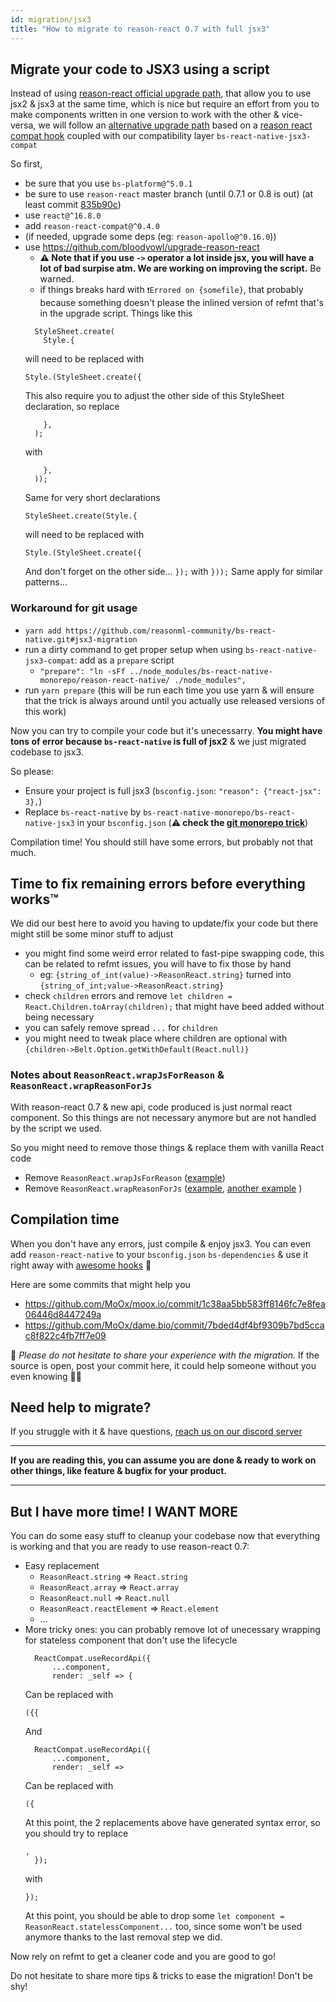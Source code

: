 ```yaml
---
id: migration/jsx3
title: "How to migrate to reason-react 0.7 with full jsx3"
---
```


## Migrate your code to JSX3 using a script

Instead of using
[reason-react official upgrade path](https://reasonml.github.io/reason-react/docs/en/jsx.html#migrating-from-version-2-to-version-3),
that allow you to use jsx2 & jsx3 at the same time, which is nice but require an
effort from you to make components written in one version to work with the other
& vice-versa, we will follow an
[alternative upgrade path](https://bloodyowl.github.io/blog/2019-04-19-an-alternative-migration-path-for-reason-react/)
based on a
[reason react compat hook](https://github.com/bloodyowl/reason-react-compat)
coupled with our compatibility layer `bs-react-native-jsx3-compat`

So first,

- be sure that you use `bs-platform@^5.0.1`
- be sure to use `reason-react` master branch (until 0.7.1 or 0.8 is out) (at
  least commit
  [835b90c](https://github.com/reasonml/reason-react/commit/835b90c1c73827632a9819a353a404380724b1d2))
- use `react@^16.8.0`
- add `reason-react-compat@^0.4.0`
- (if needed, upgrade some deps (eg: `reason-apollo@^0.16.0`))
- use https://github.com/bloodyowl/upgrade-reason-react
  - **⚠ Note that if you use `->` operator a lot inside jsx, you will have a lot
    of bad surpise atm. We are working on improving the script.** Be warned.
  - if things breaks hard with `❗️️Errored on {somefile}`, that probably
    because something doesn't please the inlined version of refmt that's in the
    upgrade script. Things like this
  ```reason
    StyleSheet.create(
      Style.{
  ```
  will need to be replaced with
  ```reason
  Style.(StyleSheet.create({
  ```
  This also require you to adjust the other side of this StyleSheet declaration,
  so replace
  ```reason
      },
    );
  ```
  with
  ```reason
      },
    ));
  ```
  Same for very short declarations
  ```reason
  StyleSheet.create(Style.{
  ```
  will need to be replaced with
  ```reason
  Style.(StyleSheet.create({
  ```
  And don't forget on the other side... `});` with `}));` Same apply for similar
  patterns...

### Workaround for git usage

- `yarn add https://github.com/reasonml-community/bs-react-native.git#jsx3-migration`
- run a dirty command to get proper setup when using
  `bs-react-native-jsx3-compat`: add as a `prepare` script
  - `"prepare": "ln -sFf ../node_modules/bs-react-native-monorepo/reason-react-native/ ./node_modules",`
- run `yarn prepare` (this will be run each time you use yarn & will ensure that
  the trick is always around until you actually use released versions of this
  work)

Now you can try to compile your code but it's unecessarry. **You might have tons
of error because `bs-react-native` is full of jsx2** & we just migrated codebase
to jsx3.

So please:

- Ensure your project is full jsx3 (`bsconfig.json`:
  `"reason": {"react-jsx": 3},`)
- Replace `bs-react-native` by `bs-react-native-monorepo/bs-react-native-jsx3`
  in your `bsconfig.json` (**⚠️ check the
  [git monorepo trick](https://github.com/reasonml-community/bs-react-native#-usage-from-git-repo)**)

Compilation time! You should still have some errors, but probably not that much.

## Time to fix remaining errors before everything works™

We did our best here to avoid you having to update/fix your code but there might
still be some minor stuff to adjust

- you might find some weird error related to fast-pipe swapping code, this can
  be related to refmt issues, you will have to fix those by hand
  - eg: `{string_of_int(value)->ReasonReact.string}` turned into
    `{string_of_int;value->ReasonReact.string}`
- check `children` errors and remove
  `let children = React.Children.toArray(children);` that might have beed added
  without being necessary
- you can safely remove spread `...` for `children`
- you might need to tweak place where children are optional with
  `{children->Belt.Option.getWithDefault(React.null)}`

### Notes about `ReasonReact.wrapJsForReason` & `ReasonReact.wrapReasonForJs`

With reason-react 0.7 & new api, code produced is just normal react component.
So this things are not necessary anymore but are not handled by the script we
used.

So you might need to remove those things & replace them with vanilla React code

- Remove `ReasonReact.wrapJsForReason`
  ([example](https://github.com/MoOx/moox.io/commit/1c38aa5bb583ff8146fc7e8fea06446d8447249a#diff-2ed4f80b953266403fd687c51270ebfa))
- Remove `ReasonReact.wrapReasonForJs`
  ([example](https://github.com/MoOx/moox.io/commit/1c38aa5bb583ff8146fc7e8fea06446d8447249a#diff-fe8d8d6fb5aac7a6cb2657ff9de22d89L65),
  [another example](https://github.com/MoOx/moox.io/commit/1c38aa5bb583ff8146fc7e8fea06446d8447249a#diff-cad3bf1049ec571062e3ad1e8c8857aaL72)
  )

## Compilation time

When you don't have any errors, just compile & enjoy jsx3. You can even add
`reason-react-native` to your `bsconfig.json` `bs-dependencies` & use it right
away with
[awesome hooks](https://reasonml.github.io/reason-react/docs/en/components) 🥳

Here are some commits that might help you

- https://github.com/MoOx/moox.io/commit/1c38aa5bb583ff8146fc7e8fea06446d8447249a
- https://github.com/MoOx/dame.bio/commit/7bded4df4bf9309b7bd5ccac8f822c4fb7ff7e09

🙏 _Please do not hesitate to share your experience with the migration._ If the
source is open, post your commit here, it could help someone without you even
knowing 🤷‍♂️

## Need help to migrate?

If you struggle with it & have questions,
[reach us on our discord server](https://discord.gg/eaU3Z6Q)

---

**If you are reading this, you can assume you are done & ready to work on other
things, like feature & bugfix for your product.**

---

## But I have more time! I WANT MORE

You can do some easy stuff to cleanup your codebase now that everything is
working and that you are ready to use reason-react 0.7:

- Easy replacement
  - `ReasonReact.string` => `React.string`
  - `ReasonReact.array` => `React.array`
  - `ReasonReact.null` => `React.null`
  - `ReasonReact.reactElement` => `React.element`
  - ...
- More tricky ones: you can probably remove lot of unecessary wrapping for
  stateless component that don't use the lifecycle
  ```reason
    ReactCompat.useRecordApi({
        ...component,
        render: _self => {
  ```
  Can be replaced with
  ```reason
  ({{
  ```
  And
  ```reason
    ReactCompat.useRecordApi({
        ...component,
        render: _self =>
  ```
  Can be replaced with
  ```reason
  ({
  ```
  At this point, the 2 replacements above have generated syntax error, so you
  should try to replace
  ```reason
  ,
    });
  ```
  with
  ```reason
  });
  ```
  At this point, you should be able to drop some
  `let component = ReasonReact.statelessComponent...` too, since some won't be
  used anymore thanks to the last removal step we did.

Now rely on refmt to get a cleaner code and you are good to go!

Do not hesitate to share more tips & tricks to ease the migration! Don't be shy!
